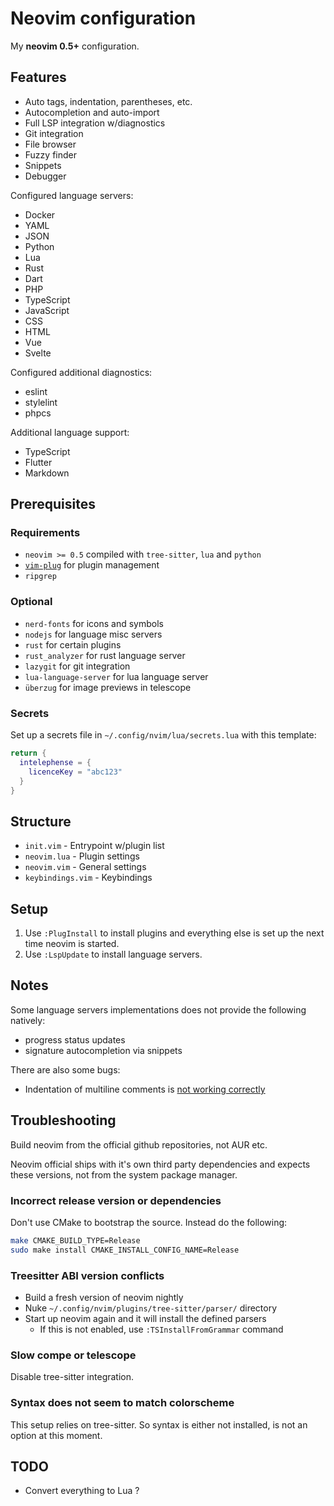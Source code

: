 # Neovim configuration

My **neovim 0.5+** configuration.

## Features

* Auto tags, indentation, parentheses, etc.
* Autocompletion and auto-import
* Full LSP integration w/diagnostics
* Git integration
* File browser
* Fuzzy finder
* Snippets
* Debugger

Configured language servers:

* Docker
* YAML
* JSON
* Python
* Lua
* Rust
* Dart
* PHP
* TypeScript
* JavaScript
* CSS
* HTML
* Vue
* Svelte

Configured additional diagnostics:

* eslint
* stylelint
* phpcs

Additional language support:

* TypeScript
* Flutter
* Markdown

## Prerequisites

### Requirements

- `neovim >= 0.5` compiled with `tree-sitter`, `lua` and `python`
- [`vim-plug`](https://github.com/junegunn/vim-plug#neovim) for plugin management
- `ripgrep`

### Optional

- `nerd-fonts` for icons and symbols
- `nodejs` for language misc servers
- `rust` for certain plugins
- `rust_analyzer` for rust language server
- `lazygit` for git integration
- `lua-language-server` for lua language server
- `überzug` for image previews in telescope

### Secrets

Set up a secrets file in `~/.config/nvim/lua/secrets.lua` with this template:

```lua
return {
  intelephense = {
    licenceKey = "abc123"
  }
}
```

## Structure

* `init.vim` - Entrypoint w/plugin list
* `neovim.lua` - Plugin settings
* `neovim.vim` - General settings
* `keybindings.vim` - Keybindings

## Setup

1. Use `:PlugInstall` to install plugins and everything else is set up the next time neovim is started.
2. Use `:LspUpdate` to install language servers.

## Notes

Some language servers implementations does not provide the following natively:

* progress status updates
* signature autocompletion via snippets

There are also some bugs:

* Indentation of multiline comments is [not working correctly](https://github.com/nvim-treesitter/nvim-treesitter/projects/6)

## Troubleshooting

Build neovim from the official github repositories, not AUR etc.

Neovim official ships with it's own third party dependencies and expects
these versions, not from the system package manager.

### Incorrect release version or dependencies

Don't use CMake to bootstrap the source. Instead do the following:

```bash
make CMAKE_BUILD_TYPE=Release
sudo make install CMAKE_INSTALL_CONFIG_NAME=Release
```

### Treesitter ABI version conflicts

* Build a fresh version of neovim nightly
* Nuke `~/.config/nvim/plugins/tree-sitter/parser/` directory
* Start up neovim again and it will install the defined parsers
  * If this is not enabled, use `:TSInstallFromGrammar` command

### Slow compe or telescope

Disable tree-sitter integration.

### Syntax does not seem to match colorscheme

This setup relies on tree-sitter. So syntax is either not installed,
is not an option at this moment.

## TODO

* Convert everything to Lua ?
